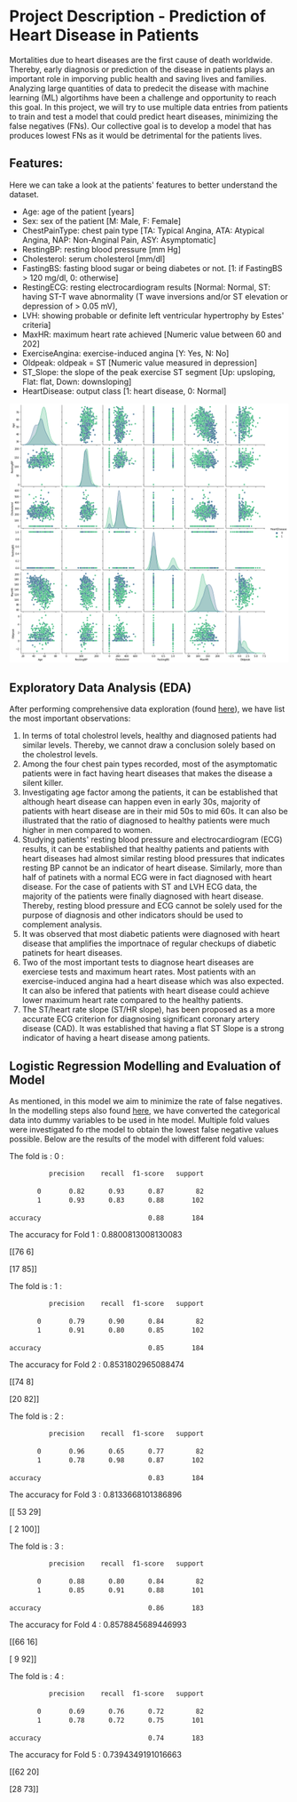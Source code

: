 # Project Description - Prediction of Heart Disease in Patients

Mortalities due to heart diseases are the first cause of death worldwide. Thereby, early diagnosis or prediction of the disease in patients plays an important role in imporving public health and saving lives and families. Analyzing large quantities of data to predecit the disease with machine learning (ML) algortihms have been a challenge and opportunity to reach this goal. In this project, we will try to use multiple data entries from patients to train and test a model that could predict heart diseases, minimizing the false negatives (FNs). Our collective goal is to develop a model that has produces lowest FNs as it would be detrimental for the patients lives.


## Features:
Here we can take a look at the patients' features to better understand the dataset.
* Age: age of the patient [years]
* Sex: sex of the patient [M: Male, F: Female]
* ChestPainType: chest pain type [TA: Typical Angina, ATA: Atypical Angina, NAP: Non-Anginal Pain, ASY: Asymptomatic]
* RestingBP: resting blood pressure [mm Hg]
* Cholesterol: serum cholesterol [mm/dl]
* FastingBS: fasting blood sugar or being diabetes or not. [1: if FastingBS > 120 mg/dl, 0: otherwise]
* RestingECG: resting electrocardiogram results [Normal: Normal, ST: having ST-T wave abnormality (T wave inversions and/or ST elevation or depression of > 0.05 mV), 
* LVH: showing probable or definite left ventricular hypertrophy by Estes' criteria]
* MaxHR: maximum heart rate achieved [Numeric value between 60 and 202]
* ExerciseAngina: exercise-induced angina [Y: Yes, N: No]
* Oldpeak: oldpeak = ST [Numeric value measured in depression]
* ST_Slope: the slope of the peak exercise ST segment [Up: upsloping, Flat: flat, Down: downsloping]
* HeartDisease: output class [1: heart disease, 0: Normal]

![alt text](https://github.com/javadfarshchi/Prediction-of-Heart-Disease-in-Patients/blob/main/corr.png?raw=true)

## Exploratory Data Analysis (EDA)
After performing comprehensive data exploration (found [here](https://github.com/javadfarshchi/Prediction-of-Heart-Disease-in-Patients/blob/main/heart-disease-prediction_LogisticRegression.ipynb)), we have list the most important observations:

1. In terms of total cholestrol levels, healthy and diagnosed patients had similar levels. Thereby, we cannot draw a conclusion solely based on the cholestrol levels.
2. Among the four chest pain types recorded, most of the asymptomatic patients were in fact having heart diseases that makes the disease a silent killer.
3. Investigating age factor among the patients,  it can be established that although heart disease can happen even in early 30s, majority of patients with heart disease are in their mid 50s to mid 60s. It can also be illustrated that the ratio of diagnosed to healthy patients were much higher in men compared to women.
4. Studying patients' resting blood pressure and electrocardiogram (ECG) results, it can be established that healthy patients and patients with heart diseases had almost similar resting blood pressures that indicates resting BP cannot be an indicator of heart disease. Similarly, more than half of patinets with a normal ECG were in fact diagnosed with heart disease. For the case of patients with ST and LVH ECG data, the majority of the patients were finally diagnosed with heart disease. Thereby, resting blood pressure and ECG cannot be solely used for the purpose of diagnosis and other indicators should be used to complement analysis.
5. It was observed that most diabetic patients were diagnosed with heart disease that amplifies the importnace of regular checkups of diabetic patinets for heart diseases.
6. Two of the most important tests to diagnose heart diseases are exerciese tests and maximum heart rates. Most patients with an exercise-induced angina had a heart disease which was also expected. It can also be infered that patients with heart disease could achieve lower maximum heart rate compared to the healthy patients.
7. The ST/heart rate slope (ST/HR slope), has been proposed as a more accurate ECG criterion for diagnosing significant coronary artery disease (CAD). It was established that having a flat ST Slope is a strong indicator of having a heart disease among patients.

## Logistic Regression Modelling and Evaluation of Model
As mentioned, in this model we aim to minimize the rate of false negatives. In the modelling steps also found [here](https://github.com/javadfarshchi/Prediction-of-Heart-Disease-in-Patients/blob/main/heart-disease-prediction_LogisticRegression.ipynb), we have converted the categorical data into dummy variables to be used in hte model. Multiple fold values were investigated fo rthe model to obtain the lowest false negative values possible. Below are the results of the model with different fold values:

The fold is : 0 : 

              precision    recall  f1-score   support

           0       0.82      0.93      0.87        82
           1       0.93      0.83      0.88       102

    accuracy                           0.88       184

The accuracy for Fold 1 : 0.8800813008130083

[[76  6]

 [17 85]]
 
The fold is : 1 : 

              precision    recall  f1-score   support

           0       0.79      0.90      0.84        82
           1       0.91      0.80      0.85       102

    accuracy                           0.85       184


The accuracy for Fold 2 : 0.8531802965088474

[[74  8]

 [20 82]]
 
The fold is : 2 : 

              precision    recall  f1-score   support

           0       0.96      0.65      0.77        82
           1       0.78      0.98      0.87       102

    accuracy                           0.83       184

The accuracy for Fold 3 : 0.8133668101386896

[[ 53  29]

 [  2 100]]
 
The fold is : 3 : 

              precision    recall  f1-score   support

           0       0.88      0.80      0.84        82
           1       0.85      0.91      0.88       101

    accuracy                           0.86       183

The accuracy for Fold 4 : 0.8578845689446993

[[66 16]

 [ 9 92]]
 
The fold is : 4 : 

              precision    recall  f1-score   support

           0       0.69      0.76      0.72        82
           1       0.78      0.72      0.75       101

    accuracy                           0.74       183


The accuracy for Fold 5 : 0.7394349191016663

[[62 20]

 [28 73]]
